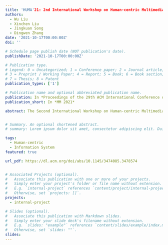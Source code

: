 ```yaml
---
title: 'HUMA'21: 2nd International Workshop on Human-centric Multimedia Analysis'
authors:
  - Wu Liu
  - Xinchen Liu
  - Jingkuan Song
  - Dingwen Zhang
date: '2021-10-17T00:00:00Z'
doi: ''

# Schedule page publish date (NOT publication's date).
publishDate: '2021-10-17T00:00:00Z'

# Publication type.
# Legend: 0 = Uncategorized; 1 = Conference paper; 2 = Journal article;
# 3 = Preprint / Working Paper; 4 = Report; 5 = Book; 6 = Book section;
# 7 = Thesis; 8 = Patent
publication_types: ['1']

# Publication name and optional abbreviated publication name.
publication: In *Proceedings of the 29th ACM International Conference on Multimedia*
publication_short: In *MM 2021*

abstract: The Second International Workshop on Human-centric Multimedia Analysis is focused on human-centric analysis using multimedia information. The human-centric multimedia analysis is one of the fundamental and challenging problems of multimedia understanding. It involves various human-centric analysis tasks like face recognition, human pose estimation, person re-identification, human action recognition, person tracking, human-computer interaction, etc. Nowadays, various multimedia sensing devices and large-scale computing infrastructures are generating a wide variety of multi-modality data at a rapid velocity, which supplies rich knowledge to tackle these challenges for human-centric analysis. Researchers and engineers have strived to push the limits of human-centric multimedia analysis in a wide variety of applications, such as smart city, retailing, intelligent manufacturing, and public services. To this end, our workshop aims to provide a platform to promote exchanges and integration for the fields of human analysis and multimedia.


# Summary. An optional shortened abstract.
# summary: Lorem ipsum dolor sit amet, consectetur adipiscing elit. Duis posuere tellus ac convallis placerat. Proin tincidunt magna sed ex sollicitudin condimentum.

tags:
  - Human-centric
  - Information System
featured: true

url_pdf: https://dl.acm.org/doi/abs/10.1145/3474085.3478574


# Associated Projects (optional).
#   Associate this publication with one or more of your projects.
#   Simply enter your project's folder or file name without extension.
#   E.g. `internal-project` references `content/project/internal-project/index.md`.
#   Otherwise, set `projects: []`.
projects:
  - internal-project

# Slides (optional).
#   Associate this publication with Markdown slides.
#   Simply enter your slide deck's filename without extension.
#   E.g. `slides: "example"` references `content/slides/example/index.md`.
#   Otherwise, set `slides: ""`.
slides:
---
```

